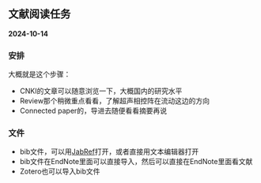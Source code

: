 ## 文献阅读任务

**2024-10-14**

### 安排

大概就是这个步骤：

- CNKI的文章可以随意浏览一下，大概国内的研究水平
- Review那个稍微重点看看，了解超声相控阵在流动这边的方向
- Connected paper的，导进去随便看看摘要再说


### 文件

- bib文件，可以用[JabRef](https://www.jabref.org/)打开，或者直接用文本编辑器打开
- bib文件在EndNote里面可以直接导入，然后可以直接在EndNote里面看文献
- Zotero也可以导入bib文件

